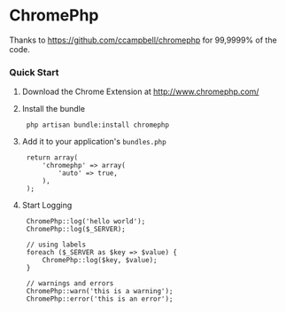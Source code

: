 # ChromePhp

Thanks to https://github.com/ccampbell/chromephp for 99,9999% of the code.

### Quick Start

1. Download the Chrome Extension at http://www.chromephp.com/

1. Install the bundle

        php artisan bundle:install chromephp

1. Add it to your application's `bundles.php`

        return array(
            'chromephp' => array(
            	'auto' => true,
            ),
        );

1. Start Logging

        ChromePhp::log('hello world');
        ChromePhp::log($_SERVER);

        // using labels
        foreach ($_SERVER as $key => $value) {
            ChromePhp::log($key, $value);
        }

        // warnings and errors
        ChromePhp::warn('this is a warning');
        ChromePhp::error('this is an error');